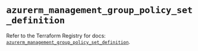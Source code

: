 # `azurerm_management_group_policy_set_definition`

Refer to the Terraform Registry for docs: [`azurerm_management_group_policy_set_definition`](https://registry.terraform.io/providers/hashicorp/azurerm/4.45.1/docs/resources/management_group_policy_set_definition).
